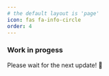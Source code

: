 ```yaml
---
# the default layout is 'page'
icon: fas fa-info-circle
order: 4
---
```


### Work in progess

Please wait for the next update! 🙏
